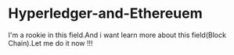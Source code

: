 # Hyperledger-and-Ethereuem
I'm a rookie in this field.And i want learn more about this field(Block Chain).Let me do it now !!!
